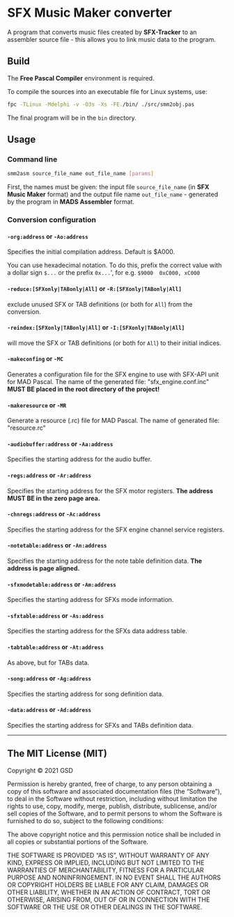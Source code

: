 # SFX Music Maker converter

A program that converts music files created by **SFX-Tracker** to an assembler source file - this allows you to link music data to the program.

## Build

The **Free Pascal Compiler** environment is required.

To compile the sources into an executable file for Linux systems, use:

~~~bash
fpc -TLinux -Mdelphi -v -O3s -Xs -FE./bin/ ./src/smm2obj.pas
~~~

The final program will be in the `bin` directory.

## Usage

### Command line

~~~bash
smm2asm source_file_name out_file_name [params]
~~~

First, the names must be given: the input file `source_file_name` (in **SFX Music Maker** format) and the output file name `out_file_name` - generated by the program in **MADS Assembler** format.

### Conversion configuration

#### `-org:address` or `-Ao:address`

Specifies the initial compilation address. Default is $A000.

You can use hexadecimal notation. To do this, prefix the correct value with a dollar sign `$...` or the prefix `0x...`', for e.g. `$9000  0xC000, xC000`

#### `-reduce:[SFXonly|TABonly|All]` or `-R:[SFXonly|TABonly|All]`

exclude unused SFX or TAB definitions (or both for `All`) from the conversion.

#### `-reindex:[SFXonly|TABonly|All]` or `-I:[SFXonly|TABonly|All]`

will move the SFX or TAB definitions (or both for `All`) to their initial indices.

#### `-makeconfing` or `-MC`

Generates a configuration file for the SFX engine to use with SFX-API unit for MAD Pascal.
The name of the generated file: "sfx_engine.conf.inc"
**MUST BE placed in the root directory of the project!**

#### `-makeresource` or `-MR`

Generate a resource (.rc) file for MAD Pascal.
The name of generated file: "resource.rc"

#### `-audiobuffer:address` or `-Aa:address`

Specifies the starting address for the audio buffer.

#### `-regs:address` or `-Ar:address`

Specifies the starting address for the SFX motor registers. **The address MUST BE in the zero page area.**

#### `-chnregs:address` or `-Ac:address`

Specifies the starting address for the SFX engine channel service registers.

#### `-notetable:address` or `-An:address`

Specifies the starting address for the note table definition data. **The address is page aligned.**

#### `-sfxmodetable:address` or `-Am:address`

Specifies the starting address for SFXs mode information.

#### `-sfxtable:address` or `-As:address`

Specifies the starting address for the SFXs data address table.

#### `-tabtable:address` or `-At:address`

As above, but for TABs data.

#### `-song:address` or `-Ag:address`

Specifies the starting address for song definition data.

#### `-data:address` or `-Ad:address`

Specifies the starting address for SFXs and TABs definition data.

---

## The MIT License (MIT)

Copyright © 2021 GSD

Permission is hereby granted, free of charge, to any person obtaining a copy of this software and associated documentation files (the “Software”), to deal in the Software without restriction, including without limitation the rights to use, copy, modify, merge, publish, distribute, sublicense, and/or sell copies of the Software, and to permit persons to whom the Software is furnished to do so, subject to the following conditions:

The above copyright notice and this permission notice shall be included in all copies or substantial portions of the Software.

THE SOFTWARE IS PROVIDED “AS IS”, WITHOUT WARRANTY OF ANY KIND, EXPRESS OR IMPLIED, INCLUDING BUT NOT LIMITED TO THE WARRANTIES OF MERCHANTABILITY, FITNESS FOR A PARTICULAR PURPOSE AND NONINFRINGEMENT. IN NO EVENT SHALL THE AUTHORS OR COPYRIGHT HOLDERS BE LIABLE FOR ANY CLAIM, DAMAGES OR OTHER LIABILITY, WHETHER IN AN ACTION OF CONTRACT, TORT OR OTHERWISE, ARISING FROM, OUT OF OR IN CONNECTION WITH THE SOFTWARE OR THE USE OR OTHER DEALINGS IN THE SOFTWARE.
